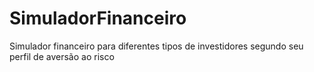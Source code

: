 # SimuladorFinanceiro
Simulador financeiro para diferentes tipos de investidores segundo seu perfil de aversão ao risco
